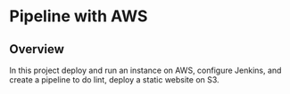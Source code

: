 # Pipeline with AWS

## Overview
In this project deploy and run an instance on AWS, configure Jenkins, and create a pipeline to do lint, deploy a
static website on S3.
